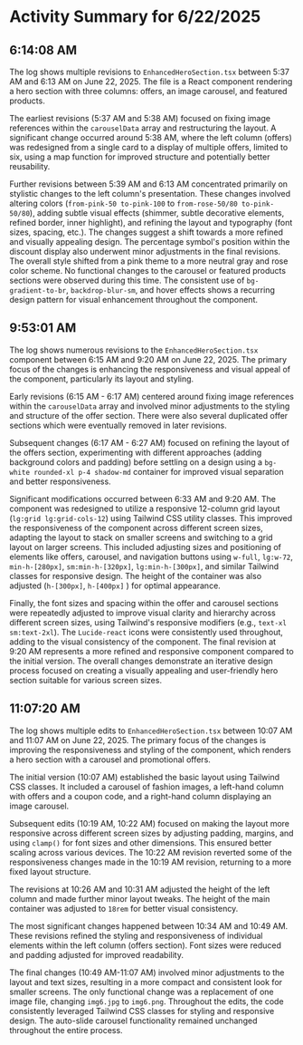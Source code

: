 # Activity Summary for 6/22/2025

## 6:14:08 AM
The log shows multiple revisions to `EnhancedHeroSection.tsx` between 5:37 AM and 6:13 AM on June 22, 2025.  The file is a React component rendering a hero section with three columns: offers, an image carousel, and featured products.

The earliest revisions (5:37 AM and 5:38 AM) focused on fixing image references within the `carouselData` array and restructuring the layout.  A significant change occurred around 5:38 AM, where the left column (offers) was redesigned from a single card to a display of multiple offers, limited to six, using a map function for improved structure and potentially better reusability.

Further revisions between 5:39 AM and 6:13 AM concentrated primarily on stylistic changes to the left column's presentation. These changes involved altering colors (`from-pink-50 to-pink-100` to `from-rose-50/80 to-pink-50/80`), adding subtle visual effects (shimmer, subtle decorative elements, refined border, inner highlight), and refining the layout and typography (font sizes, spacing, etc.). The changes suggest a shift towards a more refined and visually appealing design. The percentage symbol's position within the discount display also underwent minor adjustments in the final revisions.  The overall style shifted from a pink theme to a more neutral gray and rose color scheme.  No functional changes to the carousel or featured products sections were observed during this time.  The consistent use of `bg-gradient-to-br`, `backdrop-blur-sm`, and hover effects shows a recurring design pattern for visual enhancement throughout the component.


## 9:53:01 AM
The log shows numerous revisions to the `EnhancedHeroSection.tsx` component between 6:15 AM and 9:20 AM on June 22, 2025.  The primary focus of the changes is enhancing the responsiveness and visual appeal of the component, particularly its layout and styling.

Early revisions (6:15 AM - 6:17 AM) centered around fixing image references within the `carouselData` array and involved minor adjustments to the styling and structure of the offer section.  There were also several duplicated offer sections which were eventually removed in later revisions.

Subsequent changes (6:17 AM - 6:27 AM) focused on refining the layout of the offers section, experimenting with different approaches (adding background colors and padding) before settling on a design using a `bg-white rounded-xl p-4 shadow-md` container for improved visual separation and better responsiveness.

Significant modifications occurred between 6:33 AM and 9:20 AM.  The component was redesigned to utilize a responsive 12-column grid layout (`lg:grid lg:grid-cols-12`) using Tailwind CSS utility classes.  This improved the responsiveness of the component across different screen sizes, adapting the layout to stack on smaller screens and switching to a grid layout on larger screens.  This included adjusting sizes and positioning of elements like offers, carousel, and navigation buttons using  `w-full`, `lg:w-72`, `min-h-[280px]`, `sm:min-h-[320px]`, `lg:min-h-[300px]`, and similar Tailwind classes for responsive design.  The height of the container was also adjusted (`h-[300px]`, `h-[400px]` ) for optimal appearance.

Finally,  the font sizes and spacing within the offer and carousel sections were repeatedly adjusted to improve visual clarity and hierarchy across different screen sizes, using Tailwind's responsive modifiers (e.g., `text-xl sm:text-2xl`). The `Lucide-react` icons were consistently used throughout, adding to the visual consistency of the component. The final revision at 9:20 AM represents a more refined and responsive component compared to the initial version.  The overall changes demonstrate an iterative design process focused on creating a visually appealing and user-friendly hero section suitable for various screen sizes.


## 11:07:20 AM
The log shows multiple edits to `EnhancedHeroSection.tsx` between 10:07 AM and 11:07 AM on June 22, 2025.  The primary focus of the changes is improving the responsiveness and styling of the component, which renders a hero section with a carousel and promotional offers.

The initial version (10:07 AM) established the basic layout using Tailwind CSS classes.  It included a carousel of fashion images, a left-hand column with offers and a coupon code, and a right-hand column displaying an image carousel.  

Subsequent edits (10:19 AM, 10:22 AM) focused on making the layout more responsive across different screen sizes by adjusting padding, margins, and using `clamp()` for font sizes and other dimensions. This ensured better scaling across various devices.  The 10:22 AM revision reverted some of the responsiveness changes made in the 10:19 AM revision, returning to a more fixed layout structure.


The revisions at 10:26 AM and 10:31 AM adjusted the height of the left column and made further minor layout tweaks. The height of the main container was adjusted to `18rem` for better visual consistency.

The most significant changes happened between 10:34 AM and 10:49 AM.  These revisions refined the styling and responsiveness of individual elements within the left column (offers section). Font sizes were reduced and padding adjusted for improved readability.

The final changes (10:49 AM-11:07 AM) involved minor adjustments to the layout and text sizes, resulting in a more compact and consistent look for smaller screens.  The only functional change was a replacement of one image file, changing `img6.jpg` to `img6.png`.  Throughout the edits, the code consistently leveraged Tailwind CSS classes for styling and responsive design.  The auto-slide carousel functionality remained unchanged throughout the entire process.
